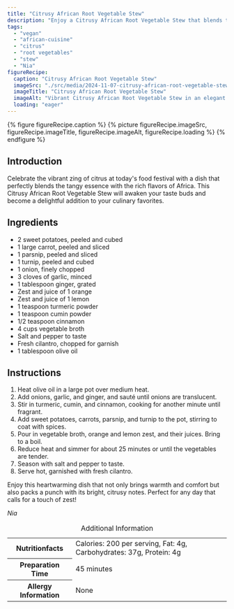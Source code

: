 ```yaml
---
title: "Citrusy African Root Vegetable Stew"
description: "Enjoy a Citrusy African Root Vegetable Stew that blends tangy citrus flavors with hearty root vegetables, spiced perfectly with traditional African spices."
tags:
  - "vegan"
  - "african-cuisine"
  - "citrus"
  - "root vegetables"
  - "stew"
  - "Nia"
figureRecipe: 
  caption: "Citrusy African Root Vegetable Stew"
  imageSrc: "./src/media/2024-11-07-citrusy-african-root-vegetable-stew-9418.png"
  imageTitle: "Citrusy African Root Vegetable Stew"
  imageAlt: "Vibrant Citrusy African Root Vegetable Stew in an elegant bowl with visible sweet potatoes, carrots, parsnip, turnip, topped with orange and lemon zest, garnished with fresh cilantro."
  loading: "eager"
---
```


{% figure figureRecipe.caption %}
{% picture figureRecipe.imageSrc, figureRecipe.imageTitle, figureRecipe.imageAlt, figureRecipe.loading %}
{% endfigure %}

## Introduction

Celebrate the vibrant zing of citrus at today's food festival with a dish that perfectly blends the tangy essence with the rich flavors of Africa. This Citrusy African Root Vegetable Stew will awaken your taste buds and become a delightful addition to your culinary favorites.

## Ingredients

- 2 sweet potatoes, peeled and cubed
- 1 large carrot, peeled and sliced
- 1 parsnip, peeled and sliced
- 1 turnip, peeled and cubed
- 1 onion, finely chopped
- 3 cloves of garlic, minced
- 1 tablespoon ginger, grated
- Zest and juice of 1 orange
- Zest and juice of 1 lemon
- 1 teaspoon turmeric powder
- 1 teaspoon cumin powder
- 1/2 teaspoon cinnamon
- 4 cups vegetable broth
- Salt and pepper to taste
- Fresh cilantro, chopped for garnish
- 1 tablespoon olive oil

## Instructions

1. Heat olive oil in a large pot over medium heat.
2. Add onions, garlic, and ginger, and sauté until onions are translucent.
3. Stir in turmeric, cumin, and cinnamon, cooking for another minute until fragrant.
4. Add sweet potatoes, carrots, parsnip, and turnip to the pot, stirring to coat with spices.
5. Pour in vegetable broth, orange and lemon zest, and their juices. Bring to a boil.
6. Reduce heat and simmer for about 25 minutes or until the vegetables are tender.
7. Season with salt and pepper to taste.
8. Serve hot, garnished with fresh cilantro.

Enjoy this heartwarming dish that not only brings warmth and comfort but also packs a punch with its bright, citrusy notes. Perfect for any day that calls for a touch of zest!

*Nia*

<table><caption class='sr-only'>Additional Information</caption><tr><th>Nutritionfacts</th><td>Calories: 200 per serving, Fat: 4g, Carbohydrates: 37g, Protein: 4g&nbsp;</td></tr><tr><th>Preparation Time</th><td>45 minutes&nbsp;</td></tr><tr><th>Allergy Information</th><td>None&nbsp;</td></tr></table>

